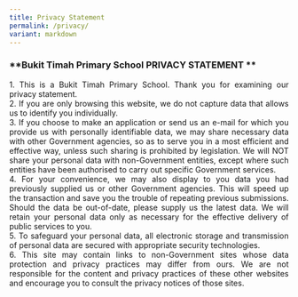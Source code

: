 ```yaml
---
title: Privacy Statement
permalink: /privacy/
variant: markdown
---
```

### **Bukit Timah Primary School PRIVACY STATEMENT **
<p align="justify">
1. This is a Bukit Timah Primary School. Thank you for examining our privacy statement. <br>
2. If you are only browsing this website, we do not capture data that allows us to identify you individually. <br>
3. If you choose to make an application or send us an e-mail for which you provide us with personally identifiable data, we may share necessary data with other Government agencies, so as to serve you in a most efficient and effective way, unless such sharing is prohibited by legislation. We will NOT share your personal data with non-Government entities, except where such entities have been authorised to carry out specific Government services. <br>
4. For your convenience, we may also display to you data you had previously supplied us or other Government agencies. This will speed up the transaction and save you the trouble of repeating previous submissions. Should the data be out-of-date, please supply us the latest data. We will retain your personal data only as necessary for the effective delivery of public services to you. <br>
5. To safeguard your personal data, all electronic storage and transmission of personal data are secured with appropriate security technologies. <br>
6. This site may contain links to non-Government sites whose data protection and privacy practices may differ from ours. We are not responsible for the content and privacy practices of these other websites and encourage you to consult the privacy notices of those sites. 
</p>
